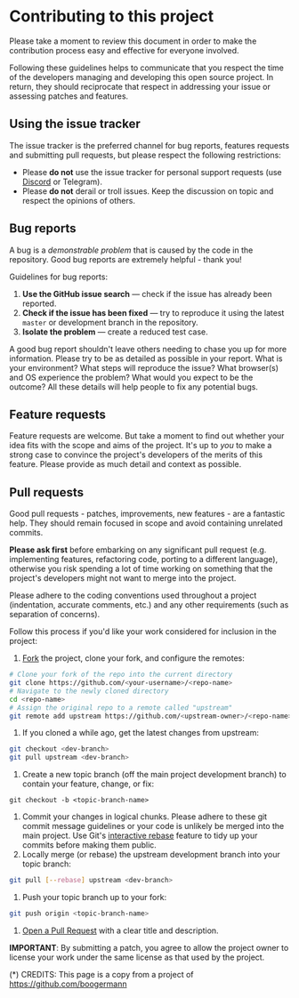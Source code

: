 # Contributing to this project

Please take a moment to review this document in order to make the contribution process easy and effective for everyone involved.

Following these guidelines helps to communicate that you respect the time of the developers managing and developing this open source project. In return, they should reciprocate that respect in addressing your issue or assessing patches and features.

## Using the issue tracker

The issue tracker is the preferred channel for bug reports, features requests and submitting pull requests, but please respect the following restrictions:

- Please **do not** use the issue tracker for personal support requests (use [Discord](https://discord.gg/YDdmtwh) or Telegram).
- Please **do not** derail or troll issues. Keep the discussion on topic and respect the opinions of others.



## Bug reports

A bug is a *demonstrable problem* that is caused by the code in the repository. Good bug reports are extremely helpful - thank you!

Guidelines for bug reports:

1. **Use the GitHub issue search** — check if the issue has already been reported.
2. **Check if the issue has been fixed** — try to reproduce it using the latest `master` or development branch in the repository.
3. **Isolate the problem** — create a reduced test case.

A good bug report shouldn't leave others needing to chase you up for more information. Please try to be as detailed as possible in your report. What is your environment? What steps will reproduce the issue? What browser(s) and OS experience the problem? What would you expect to be the outcome? All these details will help people to fix any potential bugs.



## Feature requests

Feature requests are welcome. But take a moment to find out whether your idea fits with the scope and aims of the project. It's up to *you* to make a strong case to convince the project's developers of the merits of this feature. Please provide as much detail and context as possible.



## Pull requests

Good pull requests - patches, improvements, new features - are a fantastic help. They should remain focused in scope and avoid containing unrelated commits.

**Please ask first** before embarking on any significant pull request (e.g. implementing features, refactoring code, porting to a different language), otherwise you risk spending a lot of time working on something that the project's developers might not want to merge into the project.

Please adhere to the coding conventions used throughout a project (indentation, accurate comments, etc.) and any other requirements (such as separation of concerns).

Follow this process if you'd like your work considered for inclusion in the project:

1. [Fork](https://help.github.com/fork-a-repo/) the project, clone your fork, and configure the remotes:

```sh
# Clone your fork of the repo into the current directory
git clone https://github.com/<your-username>/<repo-name>
# Navigate to the newly cloned directory
cd <repo-name>
# Assign the original repo to a remote called "upstream"
git remote add upstream https://github.com/<upstream-owner>/<repo-name>
```

1. If you cloned a while ago, get the latest changes from upstream:

```sh
git checkout <dev-branch>
git pull upstream <dev-branch>
```

1. Create a new topic branch (off the main project development branch) to contain your feature, change, or fix:

```
git checkout -b <topic-branch-name>
```

1. Commit your changes in logical chunks. Please adhere to these git commit message guidelines or your code is unlikely be merged into the main project. Use Git's [interactive rebase](https://help.github.com/articles/interactive-rebase) feature to tidy up your commits before making them public.
2. Locally merge (or rebase) the upstream development branch into your topic branch:

```sh
git pull [--rebase] upstream <dev-branch>
```

1. Push your topic branch up to your fork:

```sh
git push origin <topic-branch-name>
```

1. [Open a Pull Request](https://help.github.com/articles/using-pull-requests/) with a clear title and description.

**IMPORTANT**: By submitting a patch, you agree to allow the project owner to license your work under the same license as that used by the project.

(*) CREDITS: This page is a copy from a project of https://github.com/boogermann